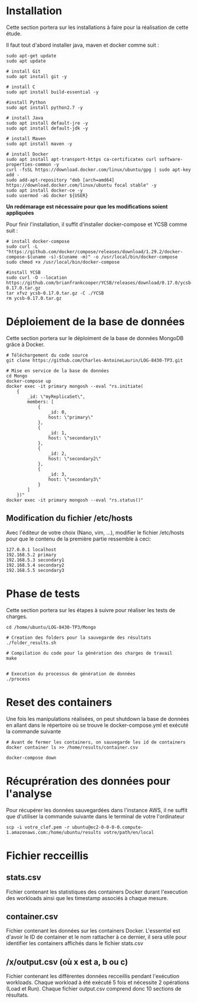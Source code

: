 # Installation
Cette section portera sur les installations à faire pour la réalisation de cette étude.

Il faut tout d'abord installer java, maven et docker comme suit : 
```
sudo apt-get update
sudo apt update 

# install Git
sudo apt install git -y

# install C
sudo apt install build-essential -y

#install Python
sudo apt install python2.7 -y

# install Java
sudo apt install default-jre -y
sudo apt install default-jdk -y

# install Maven
sudo apt install maven -y

# install Docker
sudo apt install apt-transport-https ca-certificates curl software-properties-common -y
curl -fsSL https://download.docker.com/linux/ubuntu/gpg | sudo apt-key add -
sudo add-apt-repository "deb [arch=amd64] https://download.docker.com/linux/ubuntu focal stable" -y
sudo apt install docker-ce -y
sudo usermod -aG docker ${USER}
```
**Un redémarage est nécessaire pour que les modifications soient appliquées**

Pour finir l'installation, il suffit d'installer docker-compose et YCSB comme suit :
```
# install docker-compose
sudo curl -L "https://github.com/docker/compose/releases/download/1.29.2/docker-compose-$(uname -s)-$(uname -m)" -o /usr/local/bin/docker-compose
sudo chmod +x /usr/local/bin/docker-compose

#install YCSB
sudo curl -O --location https://github.com/brianfrankcooper/YCSB/releases/download/0.17.0/ycsb-0.17.0.tar.gz
tar xfvz ycsb-0.17.0.tar.gz -C ./YCSB
rm ycsb-0.17.0.tar.gz
```

# Déploiement de la base de données
Cette section portera sur le déploiment de la base de données MongoDB grâce à Docker.

```
# Téléchargement du code source
git clone https://github.com/Charles-AntoineLaurin/LOG-8430-TP3.git

# Mise en service de la base de données
cd Mongo
docker-compose up
docker exec -it primary mongosh --eval "rs.initiate(
    {
        _id: \"myReplicaSet\", 
        members: [
            {
                _id: 0, 
                host: \"primary\"
            },
            {
                _id: 1, 
                host: \"secondary1\"
            },
            {
                _id: 2, 
                host: \"secondary2\"
            },
            {
                _id: 3, 
                host: \"secondary3\"
            }
        ]
    })"
docker exec -it primary mongosh --eval "rs.status()"
```

## Modification du fichier /etc/hosts
Avec l'éditeur de votre choix (Nano, vim, ...), modifier le fichier /etc/hosts pour que le contenu de la première partie ressemble à ceci: 
```
127.0.0.1 localhost
192.168.5.2 primary
192.168.5.3 secondary1
192.168.5.4 secondary2
192.168.5.5 secondary3
```

# Phase de tests
Cette section portera sur les étapes à suivre pour réaliser les tests de charges.

```
cd /home/ubuntu/LOG-8430-TP3/Mongo

# Creation des folders pour la sauvegarde des résultats
./folder_results.sh

# Compilation du code pour la génération des charges de travail
make


# Execution du processus de génération de données
./process
```

# Reset des containers
Une fois les manipulations réalisées, on peut shutdown la base de données en allant dans le répertoire où se trouve le docker-compose.yml et exécuté la commande suivante
```
# Avant de fermer les containers, on sauvegarde les id de containers
docker container ls >> /home/results/container.csv

docker-compose down
```

# Récuprération des données pour l'analyse
Pour récupérer les données sauvegardées dans l'instance AWS, il ne suffit que d'utiliser la commande suivante dans le terminal de votre l'ordinateur
```
scp -i votre_clef.pem -r ubuntu@ec2-0-0-0-0.compute-1.amazonaws.com:/home/ubuntu/results votre/path/en/local 
```

# Fichier recceillis 
## stats.csv
Fichier contenant les statistiques des containers Docker durant l'execution des workloads ainsi que les timestamp associés à chaque mesure.
## container.csv
Fichier contenant les données sur les containers Docker. L'essentiel est d'avoir le ID de container et le nom rattacher à ce dernier, il sera utile pour identifier les containers affichés dans le fichier stats.csv
## /x/output.csv (où x est a, b ou c)
Fichier contenant les différentes données recceillis pendant l'exécution workloads. Chaque workload à été exécuté 5 fois et nécessite 2 opérations (Load et Run). Chaque fichier output.csv comprend donc 10 sections de résultats.


